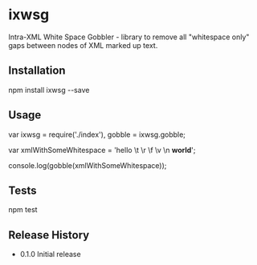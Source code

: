 ixwsg
=====

Intra-XML White Space Gobbler - library to remove all "whitespace only" gaps between nodes of XML marked up text.

## Installation

  npm install ixwsg --save

## Usage

  var   ixwsg = require('./index'),
        gobble = ixwsg.gobble;

  var   xmlWithSomeWhitespace = '<a>hello</a>  \t  \r  \f  \v  \n  <b>world</b>';

  console.log(gobble(xmlWithSomeWhitespace));

## Tests

  npm test

## Release History

* 0.1.0 Initial release